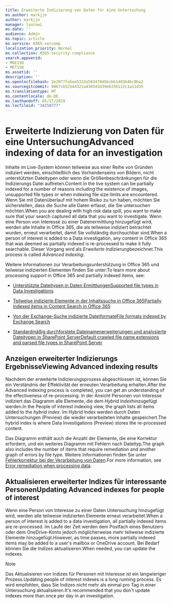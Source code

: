 ```yaml
---
title: Erweiterte Indizierung von Daten für eine Untersuchung
ms.author: markjjo
author: markjjo
manager: laurawi
ms.date: ''
audience: Admin
ms.topic: article
ms.service: O365-seccomp
localization_priority: Normal
ms.collection: M365-security-compliance
search.appverid:
- MOE150
- MET150
ms.assetid: ''
description: ''
ms.openlocfilehash: 2e2077fa5ee5333a563470d5bcbb140364bc0ba2
ms.sourcegitcommit: 9d67cb52544321a430343d39eb336112c1a11d35
ms.translationtype: MT
ms.contentlocale: de-DE
ms.lasthandoff: 05/17/2019
ms.locfileid: "34150777"
---
```

# <a name="advanced-indexing-of-data-for-an-investigation"></a><span data-ttu-id="6eba3-102">Erweiterte Indizierung von Daten für eine Untersuchung</span><span class="sxs-lookup"><span data-stu-id="6eba3-102">Advanced indexing of data for an investigation</span></span>

<span data-ttu-id="6eba3-103">Inhalte im Live-System können teilweise aus einer Reihe von Gründen indiziert werden, einschließlich des Vorhandenseins von Bildern, nicht unterstützten Dateitypen oder wenn die Größenbeschränkungen für die Indizierungs Datei auftreten.</span><span class="sxs-lookup"><span data-stu-id="6eba3-103">Content in the live system can be partially indexed for a number of reasons including the existence of images, unsupported file types or when indexing file size limits are encountered.</span></span> <span data-ttu-id="6eba3-104">Wenn Sie mit Datenüberlauf mit hohem Risiko zu tun haben, möchten Sie sicherstellen, dass die Suche alle Daten erfasst, die Sie untersuchen möchten.</span><span class="sxs-lookup"><span data-stu-id="6eba3-104">When you are dealing with high risk data spill, you want to make sure that your search captured all data that you want to investigate.</span></span> <span data-ttu-id="6eba3-105">Wenn eine Person von Interesse zu einer Datenermittlung hinzugefügt wird, werden alle Inhalte in Office 365, die als teilweise indiziert betrachtet wurden, erneut verarbeitet, damit Sie vollständig durchsuchbar sind.</span><span class="sxs-lookup"><span data-stu-id="6eba3-105">When a person of interest is added to a Data investigation, any content in Office 365 that was deemed as partially indexed is re-processed to make it fully searchable.</span></span> <span data-ttu-id="6eba3-106">Dieser Vorgang wird als *Erweiterte Indizierung*bezeichnet.</span><span class="sxs-lookup"><span data-stu-id="6eba3-106">This process is called *Advanced indexing*.</span></span> 

<span data-ttu-id="6eba3-107">Weitere Informationen zur Verarbeitungsunterstützung in Office 365 und teilweise indizierten Elementen finden Sie unter:</span><span class="sxs-lookup"><span data-stu-id="6eba3-107">To learn more about processing support in Office 365 and partially indexed items, see:</span></span>

- [<span data-ttu-id="6eba3-108">Unterstützte Dateitypen in Daten Ermittlungen</span><span class="sxs-lookup"><span data-stu-id="6eba3-108">Supported file types in Data Investigations</span></span>](supported-filetypes-datainvestigations.md)

- [<span data-ttu-id="6eba3-109">Teilweise indizierte Elemente in der Inhaltssuche in Office 365</span><span class="sxs-lookup"><span data-stu-id="6eba3-109">Partially indexed items in Content Search in Office 365</span></span>](https://docs.microsoft.com/en-us/office365/securitycompliance/partially-indexed-items-in-content-search)

- [<span data-ttu-id="6eba3-110">Von der Exchange-Suche indizierte Dateiformate</span><span class="sxs-lookup"><span data-stu-id="6eba3-110">File formats indexed by Exchange Search</span></span>](https://docs.microsoft.com/en-us/exchange/file-formats-indexed-by-exchange-search-exchange-2013-help)

- [<span data-ttu-id="6eba3-111">Standardmäßig durchforstete Dateinamenerweiterungen und analysierte Dateitypen in SharePoint Server</span><span class="sxs-lookup"><span data-stu-id="6eba3-111">Default crawled file name extensions and parsed file types in SharePoint Server</span></span>](https://docs.microsoft.com/en-us/SharePoint/technical-reference/default-crawled-file-name-extensions-and-parsed-file-types)

## <a name="viewing-advanced-indexing-results"></a><span data-ttu-id="6eba3-112">Anzeigen erweiterter Indizierungs Ergebnisse</span><span class="sxs-lookup"><span data-stu-id="6eba3-112">Viewing Advanced indexing results</span></span>

<span data-ttu-id="6eba3-113">Nachdem der erweiterte Indizierungsprozess abgeschlossen ist, können Sie ein Verständnis der Effektivität der erneuten Verarbeitung erhalten.</span><span class="sxs-lookup"><span data-stu-id="6eba3-113">After the Advanced indexing process is completed, you can get an understanding of the effectiveness of re-processing.</span></span>  <span data-ttu-id="6eba3-114">In der Ansicht Personen von Interesse indiziert das Diagramm alle Elemente, die dem *Hybrid Index*hinzugefügt werden.</span><span class="sxs-lookup"><span data-stu-id="6eba3-114">In the People of interest indexing view, the graph lists all items added to the *hybrid index*.</span></span>  <span data-ttu-id="6eba3-115">Im Hybrid Index werden durch Daten Untersuchungen (Preview) die wieder verarbeiteten Inhalte gespeichert.</span><span class="sxs-lookup"><span data-stu-id="6eba3-115">The hybrid index is where Data Investigations (Preview) stores the re-processed content.</span></span>

<span data-ttu-id="6eba3-116">Das Diagramm enthält auch die Anzahl der Elemente, die eine Korrektur erfordern, und ein weiteres Diagramm mit Fehlern nach Dateityp.</span><span class="sxs-lookup"><span data-stu-id="6eba3-116">The graph also includes the number of items that require remediation and another graph of errors by file type.</span></span> <span data-ttu-id="6eba3-117">Weitere Informationen finden Sie unter [Fehlerkorrektur bei der Verarbeitung von Daten](error-remediation.md).</span><span class="sxs-lookup"><span data-stu-id="6eba3-117">For more information, see [Error remediation when processing data](error-remediation.md).</span></span>

## <a name="updating-advanced-indexes-for-people-of-interest"></a><span data-ttu-id="6eba3-118">Aktualisieren erweiterter Indizes für interessante Personen</span><span class="sxs-lookup"><span data-stu-id="6eba3-118">Updating Advanced indexes for people of interest</span></span>

<span data-ttu-id="6eba3-119">Wenn eine Person von Interesse zu einer Daten Untersuchung hinzugefügt wird, werden alle teilweise indizierten Elemente erneut verarbeitet.</span><span class="sxs-lookup"><span data-stu-id="6eba3-119">When a person of interest is added to a data investigation, all partially indexed items are re-processed.</span></span> <span data-ttu-id="6eba3-120">Im Laufe der Zeit werden dem Postfach eines Benutzers oder dem OneDrive-Konto jedoch möglicherweise mehr teilweise indizierte Elemente hinzugefügt.</span><span class="sxs-lookup"><span data-stu-id="6eba3-120">However, as time passes, more partially indexed items may be added to a user's mailbox or OneDrive account.</span></span>  <span data-ttu-id="6eba3-121">Bei Bedarf können Sie die Indizes aktualisieren.</span><span class="sxs-lookup"><span data-stu-id="6eba3-121">When needed, you can update the indexes.</span></span>

> [!NOTE]
> <span data-ttu-id="6eba3-122">Das Aktualisieren von Indizes für Personen mit Interesse ist ein langwieriger Prozess.</span><span class="sxs-lookup"><span data-stu-id="6eba3-122">Updating people of interest indexes is a long running process.</span></span> <span data-ttu-id="6eba3-123">Es wird empfohlen, dass Sie Indizes nicht mehr als einmal pro Tag in einer Untersuchung aktualisieren.</span><span class="sxs-lookup"><span data-stu-id="6eba3-123">It's recommended that you don't update indexes more than once per day in an investigation.</span></span>
